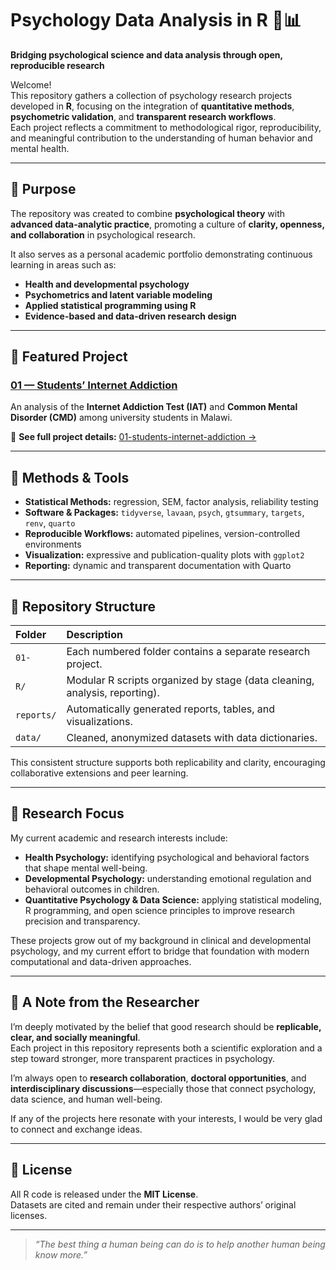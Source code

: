 # Psychology Data Analysis in R 🧠📊

**Bridging psychological science and data analysis through open, reproducible research**

Welcome!  
This repository gathers a collection of psychology research projects developed in **R**, focusing on the integration of **quantitative methods**, **psychometric validation**, and **transparent research workflows**.  
Each project reflects a commitment to methodological rigor, reproducibility, and meaningful contribution to the understanding of human behavior and mental health.

---

## 🎯 Purpose

The repository was created to combine **psychological theory** with **advanced data-analytic practice**, promoting a culture of **clarity, openness, and collaboration** in psychological research.

It also serves as a personal academic portfolio demonstrating continuous learning in areas such as:
- **Health and developmental psychology**
- **Psychometrics and latent variable modeling**
- **Applied statistical programming using R**
- **Evidence-based and data-driven research design**

---

## 🧩 Featured Project

### [01 — Students’ Internet Addiction](01-students-internet-addiction)

An analysis of the **Internet Addiction Test (IAT)** and **Common Mental Disorder (CMD)** among university students in Malawi.    

📄 **See full project details:** [01-students-internet-addiction →](01-students-internet-addiction/README.md)

---

## 🧠 Methods & Tools

- **Statistical Methods:** regression, SEM, factor analysis, reliability testing  
- **Software & Packages:** `tidyverse`, `lavaan`, `psych`, `gtsummary`, `targets`, `renv`, `quarto`  
- **Reproducible Workflows:** automated pipelines, version-controlled environments  
- **Visualization:** expressive and publication-quality plots with `ggplot2`  
- **Reporting:** dynamic and transparent documentation with Quarto  

---

## 📁 Repository Structure

| Folder | Description |
|:-------|:-------------|
| `01-` | Each numbered folder contains a separate research project. |
| `R/` | Modular R scripts organized by stage (data cleaning, analysis, reporting). |
| `reports/` | Automatically generated reports, tables, and visualizations. |
| `data/` | Cleaned, anonymized datasets with data dictionaries. |

This consistent structure supports both replicability and clarity, encouraging collaborative extensions and peer learning.

---

## 🌿 Research Focus

My current academic and research interests include:

- **Health Psychology:** identifying psychological and behavioral factors that shape mental well-being.  
- **Developmental Psychology:** understanding emotional regulation and behavioral outcomes in children.  
- **Quantitative Psychology & Data Science:** applying statistical modeling, R programming, and open science principles to improve research precision and transparency.  

These projects grow out of my background in clinical and developmental psychology, and my current effort to bridge that foundation with modern computational and data-driven approaches.

---

## 💬 A Note from the Researcher

I’m deeply motivated by the belief that good research should be **replicable, clear, and socially meaningful**.  
Each project in this repository represents both a scientific exploration and a step toward stronger, more transparent practices in psychology.  

I’m always open to **research collaboration**, **doctoral opportunities**, and **interdisciplinary discussions**—especially those that connect psychology, data science, and human well-being.

If any of the projects here resonate with your interests, I would be very glad to connect and exchange ideas.

---

## 🧾 License

All R code is released under the **MIT License**.  
Datasets are cited and remain under their respective authors’ original licenses.

---

> *“The best thing a human being can do is to help another human being know more.”*  




  
